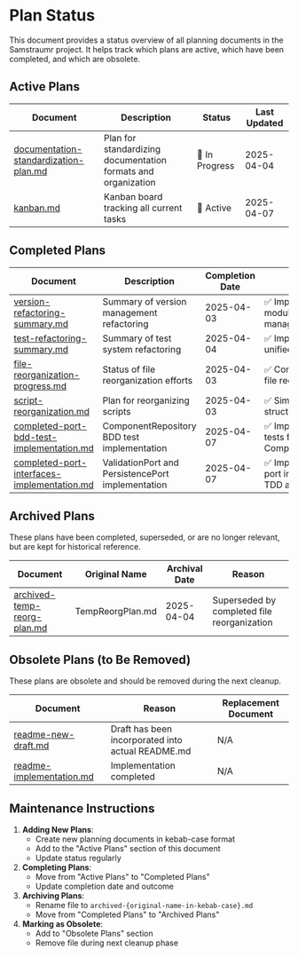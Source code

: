 <!--
Copyright (c) 2025 Eric C. Mumford (@heymumford)

This software was developed with analytical assistance from AI tools 
including Claude 3.7 Sonnet, Claude Code, and Google Gemini Deep Research,
which were used as paid services. All intellectual property rights 
remain exclusively with the copyright holder listed above.

Licensed under the Mozilla Public License 2.0
-->


# Plan Status

This document provides a status overview of all planning documents in the Samstraumr project. It helps track which plans are active, which have been completed, and which are obsolete.

## Active Plans

|                                     Document                                     |                          Description                          |     Status     | Last Updated |
|----------------------------------------------------------------------------------|---------------------------------------------------------------|----------------|--------------|
| [documentation-standardization-plan.md](./documentation-standardization-plan.md) | Plan for standardizing documentation formats and organization | 🔄 In Progress | 2025-04-04   |
| [kanban.md](./KANBAN.md)                                                    | Kanban board tracking all current tasks                       | 🔄 Active      | 2025-04-07   |

## Completed Plans

|                               Document                               |                Description                | Completion Date |                     Outcome                     |
|----------------------------------------------------------------------|-------------------------------------------|-----------------|-------------------------------------------------|
| [version-refactoring-summary.md](./version-refactoring-summary.md)   | Summary of version management refactoring | 2025-04-03      | ✅ Implemented modular version management system |
| [test-refactoring-summary.md](./test-refactoring-summary.md)         | Summary of test system refactoring        | 2025-04-04      | ✅ Implemented unified test runner               |
| [file-reorganization-progress.md](./file-reorganization-progress.md) | Status of file reorganization efforts     | 2025-04-03      | ✅ Completed major file reorganization           |
| [script-reorganization.md](./script-reorganization.md)               | Plan for reorganizing scripts             | 2025-04-03      | ✅ Simplified script structure                   |
| [completed-port-bdd-test-implementation.md](./completed-port-bdd-test-implementation.md) | ComponentRepository BDD test implementation | 2025-04-07 | ✅ Implemented BDD tests for ComponentRepository |
| [completed-port-interfaces-implementation.md](./completed-port-interfaces-implementation.md) | ValidationPort and PersistencePort implementation | 2025-04-07 | ✅ Implemented key port interfaces with TDD approach |

## Archived Plans

These plans have been completed, superseded, or are no longer relevant, but are kept for historical reference.

|                           Document                           |  Original Name   | Archival Date |                   Reason                    |
|--------------------------------------------------------------|------------------|---------------|---------------------------------------------|
| [archived-temp-reorg-plan.md](./archived/archived-temp-reorg-plan.md) | TempReorgPlan.md | 2025-04-04    | Superseded by completed file reorganization |

## Obsolete Plans (to Be Removed)

These plans are obsolete and should be removed during the next cleanup.

|                        Document                        |                      Reason                       | Replacement Document |
|--------------------------------------------------------|---------------------------------------------------|----------------------|
| [readme-new-draft.md](./readme-new-draft.md)           | Draft has been incorporated into actual README.md | N/A                  |
| [readme-implementation.md](./readme-implementation.md) | Implementation completed                          | N/A                  |

## Maintenance Instructions

1. **Adding New Plans**:
   - Create new planning documents in kebab-case format
   - Add to the "Active Plans" section of this document
   - Update status regularly
2. **Completing Plans**:
   - Move from "Active Plans" to "Completed Plans"
   - Update completion date and outcome
3. **Archiving Plans**:
   - Rename file to `archived-{original-name-in-kebab-case}.md`
   - Move from "Completed Plans" to "Archived Plans"
4. **Marking as Obsolete**:
   - Add to "Obsolete Plans" section
   - Remove file during next cleanup phase
